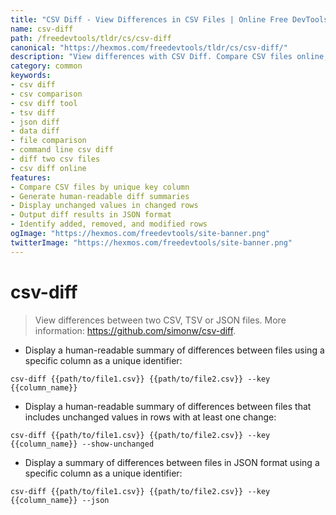```yaml
---
title: "CSV Diff - View Differences in CSV Files | Online Free DevTools by Hexmos"
name: csv-diff
path: /freedevtools/tldr/cs/csv-diff
canonical: "https://hexmos.com/freedevtools/tldr/cs/csv-diff/"
description: "View differences with CSV Diff. Compare CSV files online, identify changed rows, and generate diff summaries. Free online tool, no registration required."
category: common
keywords:
- csv diff
- csv comparison
- csv diff tool
- tsv diff
- json diff
- data diff
- file comparison
- command line csv diff
- diff two csv files
- csv diff online
features:
- Compare CSV files by unique key column
- Generate human-readable diff summaries
- Display unchanged values in changed rows
- Output diff results in JSON format
- Identify added, removed, and modified rows
ogImage: "https://hexmos.com/freedevtools/site-banner.png"
twitterImage: "https://hexmos.com/freedevtools/site-banner.png"
---
```


# csv-diff

> View differences between two CSV, TSV or JSON files.
> More information: <https://github.com/simonw/csv-diff>.

- Display a human-readable summary of differences between files using a specific column as a unique identifier:

`csv-diff {{path/to/file1.csv}} {{path/to/file2.csv}} --key {{column_name}}`

- Display a human-readable summary of differences between files that includes unchanged values in rows with at least one change:

`csv-diff {{path/to/file1.csv}} {{path/to/file2.csv}} --key {{column_name}} --show-unchanged`

- Display a summary of differences between files in JSON format using a specific column as a unique identifier:

`csv-diff {{path/to/file1.csv}} {{path/to/file2.csv}} --key {{column_name}} --json`
